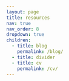 ```yaml
---
layout: page
title: resources
nav: true
nav_order: 8
dropdown: true
children:
  - title: blog
    permalink: /blog/
  - title: divider
  - title: cv
    permalink: /cv/
---
```

